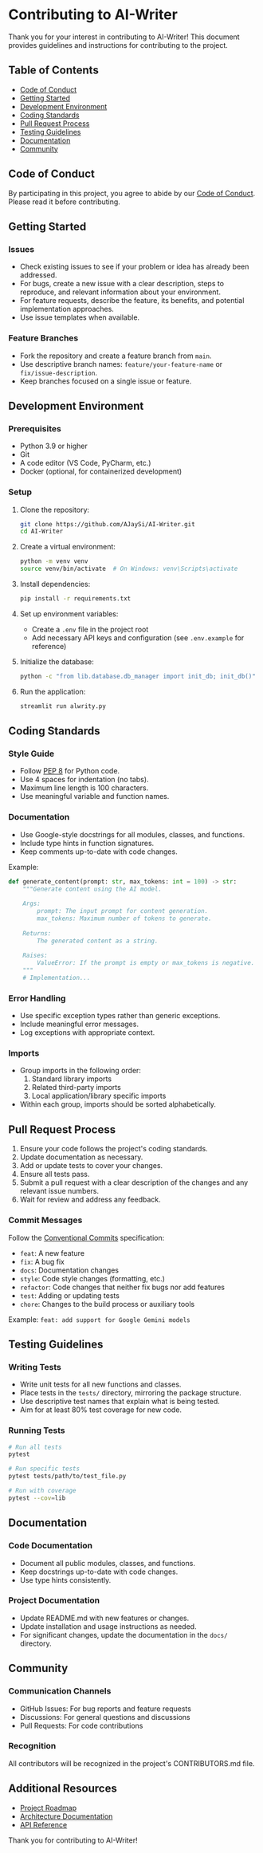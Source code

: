 # Contributing to AI-Writer

Thank you for your interest in contributing to AI-Writer! This document provides guidelines and instructions for contributing to the project.

## Table of Contents

- [Code of Conduct](#code-of-conduct)
- [Getting Started](#getting-started)
- [Development Environment](#development-environment)
- [Coding Standards](#coding-standards)
- [Pull Request Process](#pull-request-process)
- [Testing Guidelines](#testing-guidelines)
- [Documentation](#documentation)
- [Community](#community)

## Code of Conduct

By participating in this project, you agree to abide by our [Code of Conduct](CODE_OF_CONDUCT.md). Please read it before contributing.

## Getting Started

### Issues

- Check existing issues to see if your problem or idea has already been addressed.
- For bugs, create a new issue with a clear description, steps to reproduce, and relevant information about your environment.
- For feature requests, describe the feature, its benefits, and potential implementation approaches.
- Use issue templates when available.

### Feature Branches

- Fork the repository and create a feature branch from `main`.
- Use descriptive branch names: `feature/your-feature-name` or `fix/issue-description`.
- Keep branches focused on a single issue or feature.

## Development Environment

### Prerequisites

- Python 3.9 or higher
- Git
- A code editor (VS Code, PyCharm, etc.)
- Docker (optional, for containerized development)

### Setup

1. Clone the repository:
   ```bash
   git clone https://github.com/AJaySi/AI-Writer.git
   cd AI-Writer
   ```

2. Create a virtual environment:
   ```bash
   python -m venv venv
   source venv/bin/activate  # On Windows: venv\Scripts\activate
   ```

3. Install dependencies:
   ```bash
   pip install -r requirements.txt
   ```

4. Set up environment variables:
   - Create a `.env` file in the project root
   - Add necessary API keys and configuration (see `.env.example` for reference)

5. Initialize the database:
   ```bash
   python -c "from lib.database.db_manager import init_db; init_db()"
   ```

6. Run the application:
   ```bash
   streamlit run alwrity.py
   ```

## Coding Standards

### Style Guide

- Follow [PEP 8](https://www.python.org/dev/peps/pep-0008/) for Python code.
- Use 4 spaces for indentation (no tabs).
- Maximum line length is 100 characters.
- Use meaningful variable and function names.

### Documentation

- Use Google-style docstrings for all modules, classes, and functions.
- Include type hints in function signatures.
- Keep comments up-to-date with code changes.

Example:

```python
def generate_content(prompt: str, max_tokens: int = 100) -> str:
    """Generate content using the AI model.
    
    Args:
        prompt: The input prompt for content generation.
        max_tokens: Maximum number of tokens to generate.
        
    Returns:
        The generated content as a string.
        
    Raises:
        ValueError: If the prompt is empty or max_tokens is negative.
    """
    # Implementation...
```

### Error Handling

- Use specific exception types rather than generic exceptions.
- Include meaningful error messages.
- Log exceptions with appropriate context.

### Imports

- Group imports in the following order:
  1. Standard library imports
  2. Related third-party imports
  3. Local application/library specific imports
- Within each group, imports should be sorted alphabetically.

## Pull Request Process

1. Ensure your code follows the project's coding standards.
2. Update documentation as necessary.
3. Add or update tests to cover your changes.
4. Ensure all tests pass.
5. Submit a pull request with a clear description of the changes and any relevant issue numbers.
6. Wait for review and address any feedback.

### Commit Messages

Follow the [Conventional Commits](https://www.conventionalcommits.org/) specification:

- `feat`: A new feature
- `fix`: A bug fix
- `docs`: Documentation changes
- `style`: Code style changes (formatting, etc.)
- `refactor`: Code changes that neither fix bugs nor add features
- `test`: Adding or updating tests
- `chore`: Changes to the build process or auxiliary tools

Example: `feat: add support for Google Gemini models`

## Testing Guidelines

### Writing Tests

- Write unit tests for all new functions and classes.
- Place tests in the `tests/` directory, mirroring the package structure.
- Use descriptive test names that explain what is being tested.
- Aim for at least 80% test coverage for new code.

### Running Tests

```bash
# Run all tests
pytest

# Run specific tests
pytest tests/path/to/test_file.py

# Run with coverage
pytest --cov=lib
```

## Documentation

### Code Documentation

- Document all public modules, classes, and functions.
- Keep docstrings up-to-date with code changes.
- Use type hints consistently.

### Project Documentation

- Update README.md with new features or changes.
- Update installation and usage instructions as needed.
- For significant changes, update the documentation in the `docs/` directory.

## Community

### Communication Channels

- GitHub Issues: For bug reports and feature requests
- Discussions: For general questions and discussions
- Pull Requests: For code contributions

### Recognition

All contributors will be recognized in the project's CONTRIBUTORS.md file.

## Additional Resources

- [Project Roadmap](docs/roadmap.rst)
- [Architecture Documentation](docs/architecture/index.rst)
- [API Reference](docs/api/index.rst)

Thank you for contributing to AI-Writer!